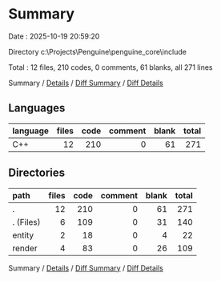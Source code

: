 # Summary

Date : 2025-10-19 20:59:20

Directory c:\\Projects\\Penguine\\penguine_core\\include

Total : 12 files,  210 codes, 0 comments, 61 blanks, all 271 lines

Summary / [Details](details.md) / [Diff Summary](diff.md) / [Diff Details](diff-details.md)

## Languages
| language | files | code | comment | blank | total |
| :--- | ---: | ---: | ---: | ---: | ---: |
| C++ | 12 | 210 | 0 | 61 | 271 |

## Directories
| path | files | code | comment | blank | total |
| :--- | ---: | ---: | ---: | ---: | ---: |
| . | 12 | 210 | 0 | 61 | 271 |
| . (Files) | 6 | 109 | 0 | 31 | 140 |
| entity | 2 | 18 | 0 | 4 | 22 |
| render | 4 | 83 | 0 | 26 | 109 |

Summary / [Details](details.md) / [Diff Summary](diff.md) / [Diff Details](diff-details.md)